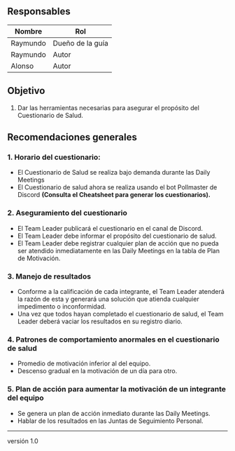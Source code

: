 ## Responsables
Nombre     | Rol
-----------|------------------
Raymundo   | Dueño de la guía
Raymundo   | Autor
Alonso     | Autor

## Objetivo
1. Dar las herramientas necesarias para asegurar el propósito del Cuestionario de Salud.

## Recomendaciones generales
### 1. Horario del cuestionario:
* El Cuestionario de Salud se realiza bajo demanda durante las Daily Meetings
* El Cuestionario de salud ahora se realiza usando el bot Pollmaster de Discord
**(Consulta el Cheatsheet para generar los cuestionarios).**

### 2. Aseguramiento del cuestionario
* El Team Leader publicará el cuestionario en el canal de Discord.
* El Team Leader debe informar el propósito del cuestionario de salud.
* El Team Leader debe registrar cualquier plan de acción que no pueda ser atendido inmediatamente en las Daily Meetings en la tabla de Plan de Motivación.

### 3. Manejo de resultados
* Conforme a la calificación de cada integrante, el Team Leader atenderá la razón de esta y generará una solución que atienda cualquier impedimento o inconformidad.
* Una vez que todos hayan completado el cuestionario de salud, el Team Leader deberá vaciar los resultados en su registro diario.

### 4. Patrones de comportamiento anormales en el cuestionario de salud
* Promedio de motivación inferior al del equipo.
* Descenso gradual en la motivación de un día para otro.

### 5. Plan de acción para aumentar la motivación de un integrante del equipo
* Se genera un plan de acción inmediato durante las Daily Meetings.
* Hablar de los resultados en las Juntas de Seguimiento Personal.

***
versión 1.0
